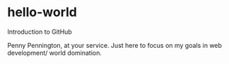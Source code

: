 # hello-world
Introduction to GitHub

Penny Pennington, at your service.  Just here to focus on my goals in web development/ world domination.  
